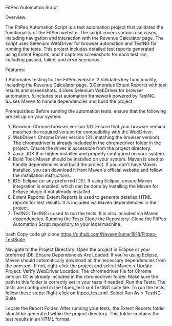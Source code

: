 FitPeo Automation Script

Overview:

The FitPeo Automation Script is a test automation project that validates the functionality of the FitPeo website. The script covers various use cases, including navigation and interaction with the Revenue Calculator page. The script uses Selenium WebDriver for browser automation and TestNG for running the tests.
This project includes detailed test reports generated using Extent Reports, and it captures screenshots for each test run, including passed, failed, and error scenarios.

Features:

1.Automates testing for the FitPeo website.
2.Validates key functionality, including the Revenue Calculator page.
3.Generates Extent Reports with test results and screenshots.
4.Uses Selenium WebDriver for browser automation.
5.Includes test automation framework powered by TestNG.
6.Uses Maven to handle dependencies and build the project.

Prerequisites:
Before running the automation tests, ensure that the following are set up on your system:
1. Browser:
Chrome browser version 131.
Ensure that your browser version matches the required version for compatibility with the WebDriver.
2. WebDriver:
ChromeDriver version 131 (matching the browser version).
The chromedriver is already included in the chromedriver folder in the project. Ensure the driver is accessible from the project directory.
3. Java:
JDK 8 or higher installed and properly configured on your system.
4. Build Tool:
Maven should be installed on your system. Maven is used to handle dependencies and build the project.
If you don't have Maven installed, you can download it from Maven's official website and follow the installation instructions.
5. IDE:
Eclipse (or any preferred IDE).
If using Eclipse, ensure Maven integration is enabled, which can be done by installing the Maven for Eclipse plugin if not already installed.
6. Extent Reports:
Extent Reports is used to generate detailed HTML reports for test results. It is included via Maven dependencies in the project.
7. TestNG:
TestNG is used to run the tests. It is also included via Maven dependencies.
Running the Tests
Clone the Repository: Clone the FitPeo Automation Script repository to your local machine.

bash
Copy code
git clone https://github.com/NaveenKumar1918/Fitpeo-TestSuite.

Navigate to the Project Directory: Open the project in Eclipse or your preferred IDE.
Ensure Dependencies Are Loaded: If you’re using Eclipse, Maven should automatically download all the necessary dependencies from the pom.xml. If not, right-click the project and select Maven > Update Project.
Verify WebDriver Location: The chromedriver file for Chrome version 131 is already included in the chromedriver folder. Make sure the path to this folder is correctly set in your tests if needed.
Run the Tests: The tests are configured in the fitpeo_test.xml TestNG suite file. To run the tests, follow these steps:
Right-click on fitpeo_test.xml.
Select Run As > TestNG Suite

Locate the Report Folder:
After running your tests, the Extent Reports folder should be generated within the project directory. This folder contains the test results in an HTML format.
